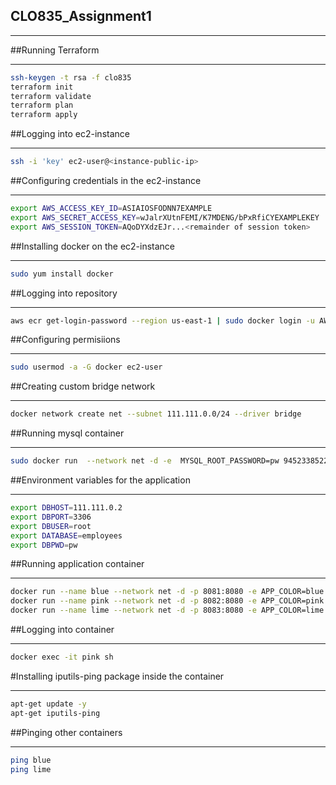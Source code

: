 ## CLO835_Assignment1
___

##Running Terraform
___
```bash
ssh-keygen -t rsa -f clo835
terraform init
terraform validate
terraform plan
terraform apply


```

##Logging into ec2-instance
___
```bash
ssh -i 'key' ec2-user@<instance-public-ip>
```

##Configuring credentials in the ec2-instance
___
```bash
export AWS_ACCESS_KEY_ID=ASIAIOSFODNN7EXAMPLE
export AWS_SECRET_ACCESS_KEY=wJalrXUtnFEMI/K7MDENG/bPxRfiCYEXAMPLEKEY
export AWS_SESSION_TOKEN=AQoDYXdzEJr...<remainder of session token>
```

##Installing docker on the ec2-instance
___
```bash
sudo yum install docker
```

##Logging into repository
___
```bash
aws ecr get-login-password --region us-east-1 | sudo docker login -u AWS  --password-stdin 945233852280.dkr.ecr.us-east-1.amazonaws.com/mysqlrepo
```

##Configuring permisiions
___
```bash
sudo usermod -a -G docker ec2-user
```

##Creating custom bridge network
___
```bash
docker network create net --subnet 111.111.0.0/24 --driver bridge
```

##Running mysql container
___
```bash
sudo docker run  --network net -d -e  MYSQL_ROOT_PASSWORD=pw 945233852280.dkr.ecr.us-east-1.amazonaws.com/mysqlrepo:v0.1
```
##Environment variables for the application
___
```bash
export DBHOST=111.111.0.2
export DBPORT=3306
export DBUSER=root
export DATABASE=employees
export DBPWD=pw
```

##Running application container
___
```bash
docker run --name blue --network net -d -p 8081:8080 -e APP_COLOR=blue -e DBHOST=$DBHOST -e DBPORT=$DBPORT -e  DBUSER=$DBUSER -e DBPWD=$DBPWD 945233852280.dkr.ecr.us-east-1.amazonaws.com/apprepo:v0.1
docker run --name pink --network net -d -p 8082:8080 -e APP_COLOR=pink -e DBHOST=$DBHOST -e DBPORT=$DBPORT -e  DBUSER=$DBUSER -e DBPWD=$DBPWD 945233852280.dkr.ecr.us-east-1.amazonaws.com/apprepo:v0.1
docker run --name lime --network net -d -p 8083:8080 -e APP_COLOR=lime -e DBHOST=$DBHOST -e DBPORT=$DBPORT -e  DBUSER=$DBUSER -e DBPWD=$DBPWD 945233852280.dkr.ecr.us-east-1.amazonaws.com/apprepo:v0.1
```

##Logging into container
___
```bash
docker exec -it pink sh
```

#Installing iputils-ping package inside the container
___
```bash
apt-get update -y
apt-get iputils-ping
```

##Pinging other containers
___
```bash
ping blue
ping lime
```
